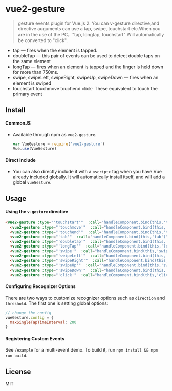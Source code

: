 # vue2-gesture

> gesture events plugin for Vue.js 2. You can v-gesture directive,and directive auguments can use a tap, swipe, touchstart etc.When you are in the use of the PC，"tap, longtap, touchstart" Will automatically be converted to "click".

- tap — fires when the element is tapped.
- doubleTap — this pair of events can be used to detect double taps on the same element
- longTap — fires when an element is tapped and the finger is held down for more than 750ms.
- swipe, swipeLeft, swipeRight, swipeUp, swipeDown — fires when an element is swiped 
- touchstart touchmove touchend click- These equivalent to touch the primary event 


## Install

#### CommonJS

- Available through npm as `vue2-gesture`.

  ``` js
  var VueGesture = require('vue2-gesture')
  Vue.use(VueGesture)
  ```

#### Direct include

- You can also directly include it with a `<script>` tag when you have Vue already included globally. It will automatically install itself, and will add a global `vueGesture`.

## Usage

#### Using the `v-gesture` directive

``` html
<vue2-gesture :type="'touchstart'"  :call="handleComponent.bind(this,'touchstart')" >touchstart</vue2-gesture>
  <vue2-gesture :type="'touchmove'"  :call="handleComponent.bind(this,'touchmove')" ><i>touchmove</i></vue2-gesture>
  <vue2-gesture :type="'touchend'"  :call="handleComponent.bind(this,'touchend')" >touchend</vue2-gesture>
  <vue2-gesture :type="'tab'"  :call="handleComponent.bind(this,'tab')" >tap</vue2-gesture>
  <vue2-gesture :type="'doubletap'"  :call="handleComponent.bind(this,'doubletap')">doubleTap</vue2-gesture>
  <vue2-gesture :type="'longTap'"  :call="handleComponent.bind(this,'longTap')">longTap</vue2-gesture>
  <vue2-gesture :type="'swipe'"  :call="handleComponent.bind(this,'swipe')">swipe</vue2-gesture>
  <vue2-gesture :type="'swipeLeft'"  :call="handleComponent.bind(this,'swipeLeft')">swipeLeft</vue2-gesture>
  <vue2-gesture :type="'swipeRight'"  :call="handleComponent.bind(this,'swipeRight')">swipeRight</vue2-gesture>
  <vue2-gesture :type="'swipeUp'"  :call="handleComponent.bind(this,'swipeUp')">swipeUp</vue2-gesture>
  <vue2-gesture :type="'swipeDown'"  :call="handleComponent.bind(this,'swipeDown')">swipeDown</vue2-gesture>
  <vue2-gesture :type="'click'"  :call="handleComponent.bind(this,'click')">click</vue2-gesture>

```

#### Configuring Recognizer Options

There are two ways to customize recognizer options such as `direction` and `threshold`. The first one is setting global options:

``` js
// change the config
vueGesture.config = {
  maxSingleTapTimeInterval: 200
}
```
#### Registering Custom Events

See `/example` for a multi-event demo. To build it, run `npm install && npm run build`.

## License

MIT

